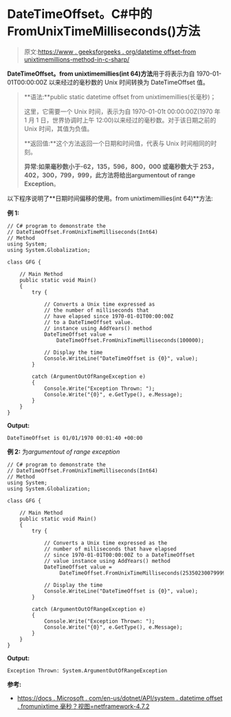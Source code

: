 # DateTimeOffset。C#中的 FromUnixTimeMilliseconds()方法

> 原文:[https://www . geeksforgeeks . org/datetime offset-from unixtimemillions-method-in-c-sharp/](https://www.geeksforgeeks.org/datetimeoffset-fromunixtimemilliseconds-method-in-c-sharp/)

**DateTimeOffset。from unixtimemillies(int 64)方法**用于将表示为自 1970-01-01T00:00:00Z 以来经过的毫秒数的 Unix 时间转换为 DateTimeOffset 值。

> **语法:**public static datetime offset from unixtimemillies(长毫秒)；
> 
> 这里，它需要一个 Unix 时间，表示为自 1970-01-01t 00:00:00Z(1970 年 1 月 1 日，世界协调时上午 12:00)以来经过的毫秒数。对于该日期之前的 Unix 时间，其值为负值。
> 
> **返回值:**这个方法返回一个日期和时间值，代表与 Unix 时间相同的时刻。
> 
> **异常:**如果毫秒数小于-62，135，596，800，000 或毫秒数大于 253，402，300，799，999，此方法将给出**argumentout of range Exception**。

以下程序说明了**日期时间偏移的使用。from unixtimemillies(int 64)**方法:

**例 1:**

```
// C# program to demonstrate the
// DateTimeOffset.FromUnixTimeMilliseconds(Int64)
// Method
using System;
using System.Globalization;

class GFG {

    // Main Method
    public static void Main()
    {
        try {

            // Converts a Unix time expressed as 
            // the number of milliseconds that
            // have elapsed since 1970-01-01T00:00:00Z 
            // to a DateTimeOffset value.
            // instance using AddYears() method
            DateTimeOffset value = 
                DateTimeOffset.FromUnixTimeMilliseconds(100000);

            // Display the time
            Console.WriteLine("DateTimeOffset is {0}", value);
        }

        catch (ArgumentOutOfRangeException e)
        {
            Console.Write("Exception Thrown: ");
            Console.Write("{0}", e.GetType(), e.Message);
        }
    }
}
```

**Output:**

```
DateTimeOffset is 01/01/1970 00:01:40 +00:00

```

**例 2:** 为*argumentout of range exception*

```
// C# program to demonstrate the
// DateTimeOffset.FromUnixTimeMilliseconds(Int64)
// Method
using System;
using System.Globalization;

class GFG {

    // Main Method
    public static void Main()
    {
        try {

            // Converts a Unix time expressed as the
            // number of milliseconds that have elapsed 
            // since 1970-01-01T00:00:00Z to a DateTimeOffset
            // value instance using AddYears() method
            DateTimeOffset value = 
                 DateTimeOffset.FromUnixTimeMilliseconds(253502300799999);

            // Display the time
            Console.WriteLine("DateTimeOffset is {0}", value);
        }

        catch (ArgumentOutOfRangeException e)
        {
            Console.Write("Exception Thrown: ");
            Console.Write("{0}", e.GetType(), e.Message);
        }
    }
}
```

**Output:**

```
Exception Thrown: System.ArgumentOutOfRangeException

```

**参考:**

*   [https://docs . Microsoft . com/en-us/dotnet/API/system . datetime offset . fromunixtime 毫秒？视图=netframework-4.7.2](https://docs.microsoft.com/en-us/dotnet/api/system.datetimeoffset.fromunixtimemilliseconds?view=netframework-4.7.2)